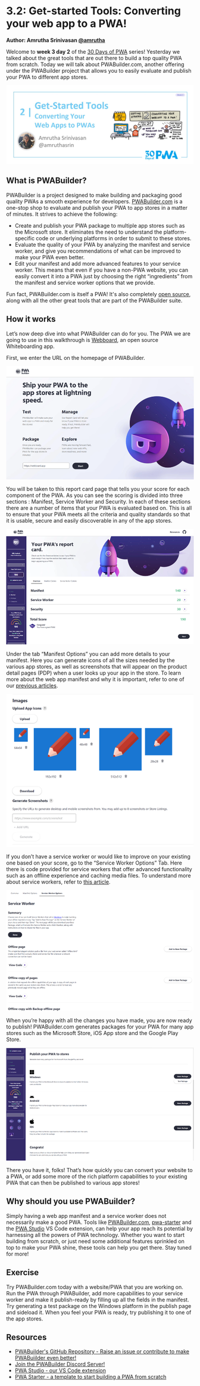 # 3.2: Get-started Tools: Converting your web app to a PWA!

**Author: Amrutha Srinivasan [@amrutha](https://twitter.com/amruthasrin)**

Welcome to **week 3 day 2** of the [30 Days of PWA](https://aka.ms/learn-pwa/30Days-blog) series! Yesterday we talked about the great tools that are out there to build a top quality PWA from scratch. Today we will talk about PWABuilder.com, another offering under the PWABuilder project that allows you to easily evaluate and publish your PWA to different app stores. 


![image of title and author.](_media/day-02.jpg)

## What is PWABuilder?
PWABuilder is a project designed to make building and packaging good quality PWAs a smooth experience for developers. [PWABuilder.com](https://aka.ms/learn-PWA/30Days-3.2/www.pwabuilder.com) is a one-stop shop to evaluate and publish your PWA to app stores in a matter of minutes. It strives to achieve the following: 
*	Create and publish your PWA package to multiple app stores such as the Microsoft store. It eliminates the need to understand the platform-specific code or underlying platforms in order to submit to these stores.
*	Evaluate the quality of your PWA by analyzing the manifest and service worker, and give you recommendations of what can be improved to make your PWA even better.
*	Edit your manifest and add more advanced features to your service worker. This means that even if you have a non-PWA website, you can easily convert it into a PWA just by choosing the right “ingredients” from the manifest and service worker options that we provide. 

Fun fact, PWABuilder.com is itself a PWA! It's also completely [open source](https://aka.ms/learn-PWA/30Days-3.2/github.com/pwa-builder/PWABuilder), along with all the other great tools that are part of the PWABuilder suite.

## How it works
Let’s now deep dive into what PWABuilder can do for you. The PWA we are going to use in this walkthrough is [Webboard](https://aka.ms/learn-PWA/30Days-3.2/webboard.app), an open source Whiteboarding app.

First, we enter the URL on the homepage of PWABuilder.

![Enter a URL on the homepage](_media/02/homepage.png)

You will be taken to this report card page that tells you your score for each component of the PWA. As you can see the scoring is divided into three sections : Manifest, Service Worker and Security. In each of these sections there are a number of items that your PWA is evaluated based on. This is all to ensure that your PWA meets all the criteria and quality standards so that it is usable, secure and easily discoverable in any of the app stores. 

![Report card page on PWAbuilder.com](_media/02/Report_card_page_2.png)


Under the tab “Manifest Options” you can add more details to your manifest. Here you can generate icons of all the sizes needed by the various app stores, as well as screenshots that will appear on the product detail pages (PDP) when a user looks up your app in the store. To learn more about the web app manifest and why it is important, refer to one of our [previous articles](https://microsoft.github.io/win-student-devs/#/30DaysOfPWA/core-concepts/03).


![Edit your manifest on PWABuider.com](_media/02/Icon_Screenshot_3.png)


If you don’t have a service worker or would like to improve on your existing one based on your score, go to the “Service Worker Options” Tab. Here there is code provided for service workers that offer advanced functionality such as an offline experience and caching media files. To understand more about service workers, refer to [this article](https://microsoft.github.io/win-student-devs/#/30DaysOfPWA/core-concepts/04).


![Edit your Service worker and add new capabilities](_media/02/SWPage_4.png)


When you’re happy with all the changes you have made, you are now ready to publish! PWABuilder.com generates packages for your PWA for many app stores such as the Microsoft Store, iOS App store and the Google Play Store.


![Publish page on PWABuilder](_media/02/Publish_5.png)


There you have it, folks!  That’s how quickly you can convert your website to a PWA, or add some more of the rich platform capabilities to your existing PWA that can then be published to various app stores!

## Why should you use PWABuilder?
Simply having a web app manifest and a service worker does not necessarily make a good PWA. Tools like [PWABuilder.com](https://aka.ms/learn-PWA/30Days-3.2/www.pwabuilder.com), [pwa-starter](https://aka.ms/learn-PWA/30Days-3.2/github.com/pwa-builder/pwa-starter) and the [PWA Studio](https://aka.ms/learn-PWA/30Days-3.2/pwa-studio) VS Code extension, can help your app reach its potential by harnessing all the powers of PWA technology. Whether you want to start building from scratch, or just need some additional features sprinkled on top to make your PWA shine, these tools can help you get there.
Stay tuned for more!

## Exercise
Try PWABuilder.com today with a website/PWA that you are working on. Run the PWA through PWABuilder, add more capabilities to your service worker and make it publish-ready by filling up all the fields in the manifest. Try generating a test package on the Windows platform in the publish page and sideload it. When you feel your PWA is ready, try publishing it to one of the app stores.

## Resources

* [PWABuilder's GitHub Repository - Raise an issue or contribute to make PWABuiilder even better!](https://aka.ms/learn-PWA/30Days-3.2/github.com/pwa-builder/PWABuilder)
* [Join the PWABuilder Discord Server!](https://aka.ms/learn-PWA/30Days-3.2/discord.gg/f3my6ruZ)
* [PWA Studio - our VS Code extension](https://aka.ms/learn-PWA/30Days-3.2/pwa-studio)
* [PWA Starter - a template to start building a PWA from scratch](https://aka.ms/learn-PWA/30Days-3.2/github.com/pwa-builder/pwa-starter)

